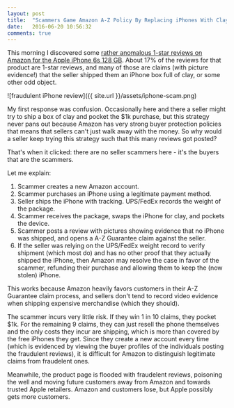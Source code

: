 ```yaml
---
layout: post
title:  "Scammers Game Amazon A-Z Policy By Replacing iPhones With Clay"
date:   2016-06-20 10:56:32
comments: true
---
```

This morning I discovered some [rather anomalous 1-star reviews on Amazon for the Apple iPhone 6s 128 GB](https://www.amazon.com/Apple-iPhone-Warranty-Unlocked-Cellphone/product-reviews/B015E8UKNE/ref=cm_cr_dp_qt_hist_one?ie=UTF8&filterByStar=one_star&showViewpoints=0). About 17% of the reviews for that product are 1-star reviews, and many of those are claims (with picture evidence!) that the seller shipped them an iPhone box full of clay, or some other odd object.

![fraudulent iPhone review]({{ site.url }}/assets/iphone-scam.png)

My first response was confusion. Occasionally here and there a seller might try to ship a box of clay and pocket the $1k purchase, but this strategy never pans out because Amazon has very strong buyer protection policies that means that sellers can't just walk away with the money. So why would a seller keep trying this strategy such that this many reviews got posted?

That's when it clicked: there are no seller scammers here - it's the buyers that are the scammers.

Let me explain:

1. Scammer creates a new Amazon account.
2. Scammer purchases an iPhone using a legitimate payment method.
3. Seller ships the iPhone with tracking. UPS/FedEx records the weight of the package.
4. Scammer receives the package, swaps the iPhone for clay, and pockets the device.
5. Scammer posts a review with pictures showing evidence that no iPhone was shipped, and opens a A-Z Guarantee claim against the seller.
6. If the seller was relying on the UPS/FedEx weight record to verify shipment (which most do) and has no other proof that they actually shipped the iPhone, then Amazon may resolve the case in favor of the scammer, refunding their purchase and allowing them to keep the (now stolen) iPhone.

This works because Amazon heavily favors customers in their A-Z Guarantee claim process, and sellers don't tend to record video evidence when shipping expensive merchandise (which they should).

The scammer incurs very little risk. If they win 1 in 10 claims, they pocket $1k. For the remaining 9 claims, they can just resell the phone themselves and the only costs they incur are shipping, which is more than covered by the free iPhones they get. Since they create a new account every time (which is evidenced by viewing the buyer profiles of the individuals posting the fraudulent reviews), it is difficult for Amazon to distinguish legitimate claims from fraudelent ones.

Meanwhile, the product page is flooded with fraudelent reviews, poisoning the well and moving future customers away from Amazon and towards trusted Apple retailers. Amazon and customers lose, but Apple possibly gets more customers.

